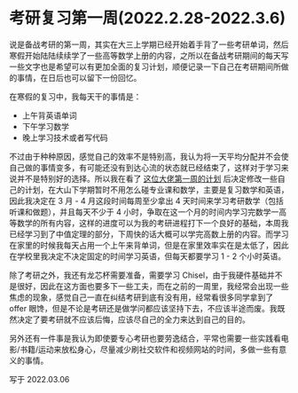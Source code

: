 # 考研复习第一周(2022.2.28-2022.3.6)

说是备战考研的第一周，其实在大三上学期已经开始着手背了一些考研单词，然后寒假开始陆陆续续学了一些高等数学上册的内容，之所以在备战考研期间的每天写一些文字也是希望可以有更加全面的复习计划，顺便记录一下自己在考研期间所做的事情，在日后也可以留下一份回忆。

在寒假的复习中，我每天干的事情是：

- 上午背英语单词
- 下午学习数学
- 晚上学习技术或者写代码

不过由于种种原因，感觉自己的效率不是特别高，我认为将一天平均分配并不会使自己做的事情变多，有可能还没有到达心流的状态就已经结束了，这样对于学习来说并不是特别好的选择。所以我在看了 [这位大佬第一周的计划](https://github.com/AngelKitty/review_the_national_post-graduate_entrance_examination/blob/master/plog/Angel_Kitty%E7%9A%84plog%E7%AC%AC%E4%B8%80%E5%91%A8.md) 后决定修改一些自己的计划，在大山下学期暂时不用怎么碰专业课和数学，主要是复习数学和英语，因此我决定在 3 月 - 4 月这段时间每周至少拿出 4 天时间来学习考研数学（包括听课和做题），并且每天不少于 4 小时，争取在这一个月的时间内学习完数学一高等数学的所有内容，这样的进度可以为我的考研进程打下一个良好的基础，本周我已经学习到了中值定理的部分，下周快的话大概可以学完高数上册的内容。而学习在家里的时候我每天占用一个上午来背单词，但是在家里效率实在是太低了，因此在学校里我决定不决定固定的时间学习英语，但每天都要学习 1 - 2 个小时英语。

除了考研之外，我还有龙芯杯需要准备，需要学习 Chisel，由于我硬件基础并不是很好，因此在这方面也要多下一些工夫，而在之前的一周里，我经常会出现一些焦虑的现象，感觉自己一直在纠结考研到底有没有用，经常看很多同学拿到了 offer 眼馋，但是不论是考研还是做学问都应该坚持下去，不应该半途而废。我既然决定了要考研就不应该后悔，应该尽自己的全力来达到自己的目的。

另外还有一件事是我认为即使要专心考研也要劳逸结合，平常也需要一些实践看电影/书籍/运动来放松身心，尽量减少刷社交软件和视频网站的时间，多做一些有意义的事情。

写于 2022.03.06

